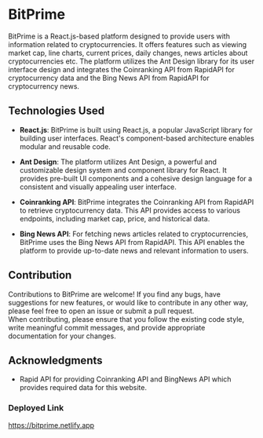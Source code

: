 # BitPrime

BitPrime is a React.js-based platform designed to provide users with information related to cryptocurrencies. It offers features such as viewing market cap, line charts, current prices, daily changes, news articles about cryptocurrencies etc. The platform utilizes the Ant Design library for its user interface design and integrates the Coinranking API from RapidAPI for cryptocurrency data and the Bing News API from RapidAPI for cryptocurrency news.

## Technologies Used

* **React.js**: BitPrime is built using React.js, a popular JavaScript library for building user interfaces. React's component-based architecture enables modular and reusable code. <br>

* **Ant Design**: The platform utilizes Ant Design, a powerful and customizable design system and component library for React. It provides pre-built UI components and a cohesive design language for a consistent and visually appealing user interface. <br>

* **Coinranking API**: BitPrime integrates the Coinranking API from RapidAPI to retrieve cryptocurrency data. This API provides access to various endpoints, including market cap, price, and historical data. <br>

* **Bing News API**: For fetching news articles related to cryptocurrencies, BitPrime uses the Bing News API from RapidAPI. This API enables the platform to provide up-to-date news and relevant information to users. <br>

## Contribution
Contributions to BitPrime are welcome! If you find any bugs, have suggestions for new features, or would like to contribute in any other way, please feel free to open an issue or submit a pull request.<br> When contributing, please ensure that you follow the existing code style, write meaningful commit messages, and provide appropriate documentation for your changes. 

## Acknowledgments

* Rapid API for providing Coinranking API and BingNews API which provides required data for this website.

### Deployed Link

https://bitprime.netlify.app
